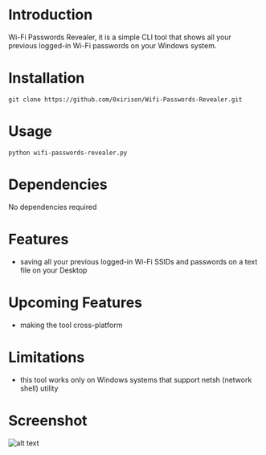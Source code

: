 # Introduction
Wi-Fi Passwords Revealer, it is a simple CLI tool that shows all your previous logged-in Wi-Fi passwords on your Windows system.

# Installation
```
git clone https://github.com/0xirison/Wifi-Passwords-Revealer.git
```

# Usage
```
python wifi-passwords-revealer.py
```

# Dependencies
No dependencies required

# Features
- saving all your previous logged-in Wi-Fi SSIDs and passwords on a text file on your Desktop

# Upcoming Features
- making the tool cross-platform

# Limitations
- this tool works only on Windows systems that support netsh (network shell) utility

# Screenshot
![alt text](https://i.postimg.cc/tgV8zfK8/wifi-passwords-revealer.png)


